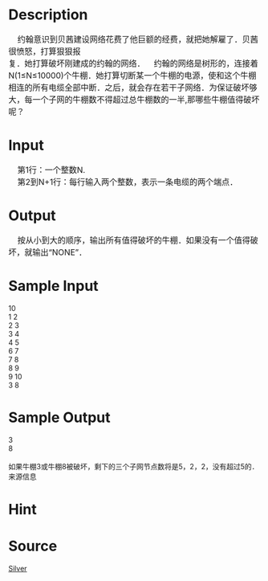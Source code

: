 
# Description

<div class="content"><div><span style="font-size: medium">    约翰意识到贝茜建设网络花费了他巨额的经费，就把她解雇了．贝茜很愤怒，打算狠狠报</span></div>
<div><span style="font-size: medium">复．她打算破坏刚建成的约翰的网络．    约翰的网络是树形的，连接着N(1≤N≤10000)个牛棚．她打算切断某一个牛棚的电源，使和这个牛棚相连的所有电缆全部中断．之后，就会存在若干子网络．为保证破坏够大，每一个子网的牛棚数不得超过总牛棚数的一半,那哪些牛棚值得破坏呢？</span></div></div>

# Input

<div class="content"><div><span style="font-size: medium">    第1行：一个整数N.</span></div>
<div><span style="font-size: medium">    第2到N+1行：每行输入两个整数，表示一条电缆的两个端点．</span></div></div>

# Output

<div class="content"><div><span style="font-size: medium">    按从小到大的顺序，输出所有值得破坏的牛棚．如果没有一个值得破坏，就输出“NONE”．</span></div></div>

# Sample Input

<div class="content"><span class="sampledata">10<br/>
1 2<br/>
2 3<br/>
3 4<br/>
4 5<br/>
6 7<br/>
7 8<br/>
8 9<br/>
9 10<br/>
3 8</span></div>

# Sample Output

<div class="content"><span class="sampledata">3<br/>
8<br/>
<br/>
    如果牛棚3或牛棚8被破坏，剩下的三个子网节点数将是5，2，2，没有超过5的．<br/>
来源信息<br/>
</span></div>

# Hint

<div class="content"><p></p></div>

# Source

<div class="content"><p><a href="problemset.php?search=Silver">Silver</a></p></div>

